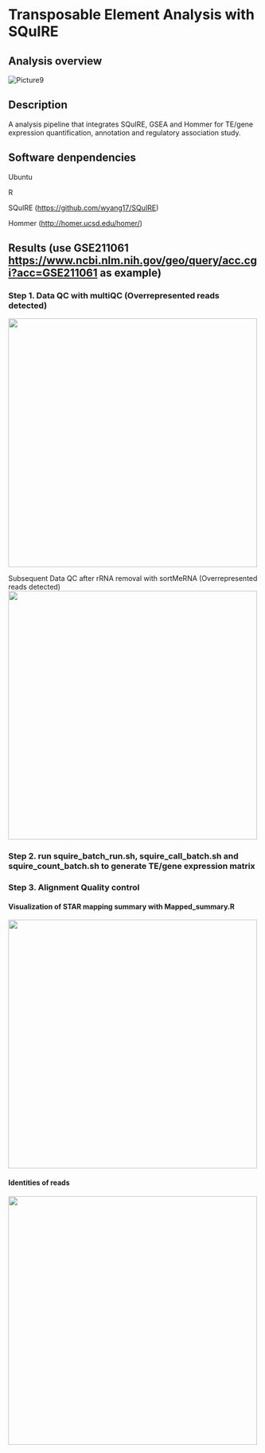 # Transposable Element Analysis with SQuIRE

## Analysis overview

![Picture9](https://github.com/Gico1941/Transposable-Element-Analysis-with-SQuIRE/assets/127346166/ce406057-40e6-46c7-8675-18238d2c7f29)

## Description
A analysis pipeline that integrates SQuIRE, GSEA and Hommer for TE/gene expression quantification, annotation and regulatory association study.

## Software denpendencies
Ubuntu

R 

SQuIRE (https://github.com/wyang17/SQuIRE)

Hommer (http://homer.ucsd.edu/homer/)

## Results (use GSE211061 https://www.ncbi.nlm.nih.gov/geo/query/acc.cgi?acc=GSE211061 as example)
### Step 1. Data QC with multiQC (Overrepresented reads detected)
<img src="https://github.com/Gico1941/Transposable-Element-Analysis-with-SQuIRE/assets/127346166/7fdc5d41-e0bd-4057-ab7a-af0ee6c5029a" width="500" />

Subsequent Data QC after rRNA removal with sortMeRNA (Overrepresented reads detected)
<img src="https://github.com/Gico1941/Transposable-Element-Analysis-with-SQuIRE/assets/127346166/f9e4888c-c29a-4877-a4a4-037b6655843d" width="500" />

### Step 2. run squire_batch_run.sh, squire_call_batch.sh and squire_count_batch.sh to generate TE/gene expression matrix 

### Step 3. Alignment Quality control 
#### Visualization of STAR mapping summary with Mapped_summary.R
<img src="https://github.com/Gico1941/Transposable-Element-Analysis-with-SQuIRE/assets/127346166/dfd80791-0f77-4271-bfcd-464700e7b5fb" width="500" />

#### Identities of reads 
<img src="https://github.com/Gico1941/Transposable-Element-Analysis-with-SQuIRE/assets/127346166/9623be09-6ddf-44ce-b4c4-74d1e2472f79" width="500" />




